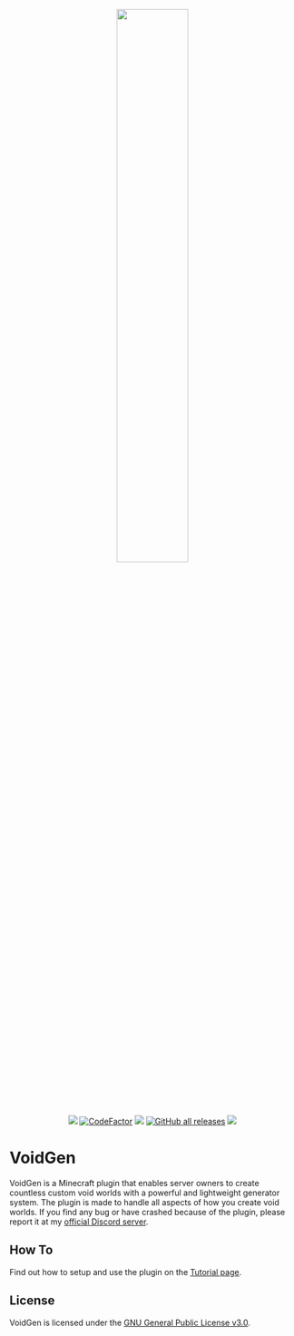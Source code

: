 <p align="center">
    <img src="docs/assets/Logo.svg" width=50%>
    <br>
    <a href="https://discord.gg/Q7yj32FMFh"><img src="https://img.shields.io/discord/681986370214166548?label=Discord&logo=discord"></a>   
    <a href="https://www.codefactor.io/repository/github/niconekodev/voidgen"><img src="https://www.codefactor.io/repository/github/niconekodev/voidgen/badge" alt="CodeFactor"></a>
    <a href="https://github.com/NicoNekoDev/VoidGen/releases/latest"><img src="https://img.shields.io/github/v/release/NicoNekoDev/VoidGen?label=release&color=success"></a>
    <a href="https://github.com/NicoNekoDev/VoidGen/releases/latest"><img alt="GitHub all releases" src="https://img.shields.io/github/downloads/NicoNekoDev/VoidGen/total"></a>    
    <a href="https://github.com/NicoNekoDev/VoidGen/blob/master/LICENSE.md"><img src="https://img.shields.io/github/license/NicoNekoDev/VoidGen?label=license&color=success"></a>
</p>

# VoidGen

VoidGen is a Minecraft plugin that enables server owners to create countless custom void worlds with a powerful and
lightweight generator system. The plugin is made to handle all aspects of how you create void worlds. If you find any bug or have crashed because of the plugin, please report it at
my [official Discord server](https://discord.gg/Q7yj32FMFh).

## How To

Find out how to setup and use the plugin on the [Tutorial page](docs/tutorial.md).

<!---
## FAQ

Find answers to frequently asked questions on the [FAQ page](docs/faq.md).
--->
## License

VoidGen is licensed under
the [GNU General Public License v3.0](https://github.com/xtkq-is-not-available/VoidGen/blob/master/LICENSE.md). 

